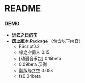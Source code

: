 # README

### DEMO
- **[远去之日的花](http://pan.baidu.com/s/1qWvGMQg)**
- **[历史版本 Package](http://pan.baidu.com/s/1c0HdWXE)** （包含以下内容）
  - FScript0.2
  - 缘之空同人 0.15
  - [动漫音乐包] 0.15beta
  - 0.09beta 示例
  - 翻版缘之空 0.053
  - fs0.04beta